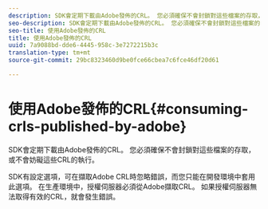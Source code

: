 ```yaml
---
description: SDK會定期下載由Adobe發佈的CRL。 您必須確保不會封鎖對這些檔案的存取，或不會妨礙這些CRL的執行。
seo-description: SDK會定期下載由Adobe發佈的CRL。 您必須確保不會封鎖對這些檔案的存取，或不會妨礙這些CRL的執行。
seo-title: 使用Adobe發佈的CRL
title: 使用Adobe發佈的CRL
uuid: 7a9088bd-dde6-4445-958c-3e7272215b3c
translation-type: tm+mt
source-git-commit: 29bc8323460d9be0fce66cbea7c6fce46df20d61

---
```



# 使用Adobe發佈的CRL{#consuming-crls-published-by-adobe}

SDK會定期下載由Adobe發佈的CRL。 您必須確保不會封鎖對這些檔案的存取，或不會妨礙這些CRL的執行。

SDK有設定選項，可在擷取Adobe CRL時忽略錯誤，而您只能在開發環境中套用此選項。 在生產環境中，授權伺服器必須從Adobe擷取CRL。 如果授權伺服器無法取得有效的CRL，就會發生錯誤。
